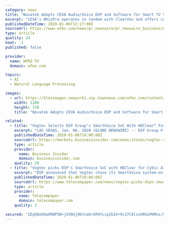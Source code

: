 ```yaml
---
category: news
title: "Novatek Adopts CEVA Audio/Voice DSP and Software for Smart TV SoCs"
excerpt: "CEVA's WhisPro operates in tandem with ClearVox and offers customers like Novatek a robust CEVA DSP-based speech recognition solution for always-listening devices such as smart TVs, smart speakers, smartphones and Bluetooth® earbuds to interact with cloud-based voice assistant services. This holistic integration of voice pre-processing and ..."
publishedDateTime: 2020-01-06T12:27:00Z
sourceUrl: https://www.wfmz.com/news/pr_newswire/pr_newswire_business/novatek-adopts-ceva-audio-voice-dsp-and-software-for-smart/article_93c6359c-fa61-549d-80c7-efb827a8ee8a.html
type: article
quality: 24
heat: -1
published: false

provider:
  name: WFMZ-TV
  domain: wfmz.com

topics:
  - AI
  - Natural Language Processing

images:
  - url: https://bloximages.newyork1.vip.townnews.com/wfmz.com/content/tncms/custom/image/b9818ac0-ee9a-11e9-8e9f-a3b831b71481.jpg
    width: 1280
    height: 720
    title: "Novatek Adopts CEVA Audio/Voice DSP and Software for Smart TV SoCs"

related:
  - title: "Vogtec Selects DSP Group’s SmartVoice SoC With HDClear™ For Cybic AI Bicycles With Built-In Voice User Interface"
    excerpt: "LAS VEGAS, Jan. 06, 2020 (GLOBE NEWSWIRE) -- DSP Group ® (NASDAQ: DSPG), a global leader in wireless and voice processing solutions, announced that Vogtec has chosen its SmartVoice system-on-chip (SoC) with HDClear™ voice processing algorithms for its Cybic artificial-intelligence (AI) enabled bicycle with a built-in voice user interface (VUI)."
    publishedDateTime: 2020-01-06T14:00:00Z
    sourceUrl: https://markets.businessinsider.com/news/stocks/vogtec-selects-dsp-group-s-smartvoice-soc-with-hdclear-for-cybic-ai-bicycles-with-built-in-voice-user-interface-1028796472
    type: article
    provider:
      name: Business Insider
      domain: businessinsider.com
    quality: 28
  - title: "Vogtec picks DSP's SmartVoice SoC with HDClear for Cybic AI bicycles with built-in voice user interface"
    excerpt: "DSP announced that Vogtec chose its SmartVoice system-on-chip (SoC) with HDClear voice processing algorithms for its Cybic artificial-intelligence (AI) enabled bicycle with a built-in voice user interface (VUI). The bicycle is being presented at CES 2020. The combination of low-power voice processing hardware and algorithms enabled far-field ..."
    publishedDateTime: 2020-01-06T19:04:00Z
    sourceUrl: https://www.telecompaper.com/news/vogtec-picks-dsps-smartvoice-soc-with-hdclearfor-cybic-ai-bicycles-with-built-in-voice-user-interface--1321785
    type: article
    provider:
      name: Telecompaper
      domain: telecompaper.com
    quality: 3

secured: "IEq5WzOUwURWPSN+jXV8Uj9Ktnab+5R9YLcpIbIX+9c17C8lxskRGsPHMni/5WyJ2gSMYWDg71q0FmAplTbvEQy4AzjzHveirCj39kfjEBisu5IxJzl4B7jgx3UKv/newn2xrezbJ/8eCY09et0q0Q1isQdE7b0GiZOJbGnaZNj1rJo8IvsvXaqZvVL2RIHwU8yJtWMkDQUie7v3t1CLPaGRBeFC5t3Utex4cuKsjOXm3tr2+VhiR5QpOg16XufkS4PymxZWUFvwQOXGYk/llA==;u6odC3IG7XEGQc/e17XKmA=="
---
```


